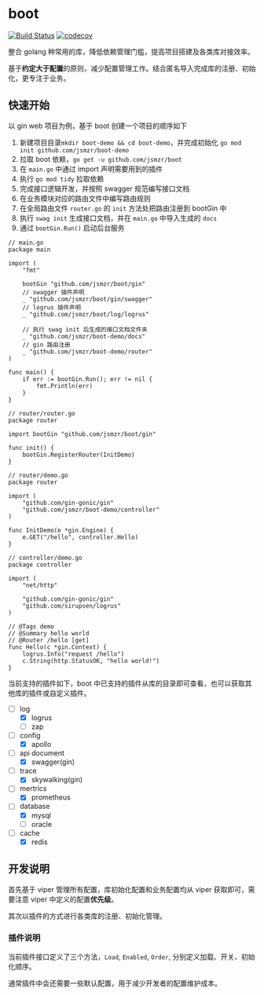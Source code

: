 # boot
[![Build Status](https://github.com/jsmzr/boot/workflows/Run%20Tests/badge.svg?branch=main)](https://github.com/jsmzr/boot/actions?query=branch%3Amain)
[![codecov](https://codecov.io/gh/jsmzr/boot/branch/main/graph/badge.svg?token=HNQCAN3UVR)](https://codecov.io/gh/jsmzr/boot)

整合 golang 种常用的库，降低依赖管理门槛，提高项目搭建及各类库对接效率。

基于**约定大于配置**的原则，减少配置管理工作。结合匿名导入完成库的注册、初始化，更专注于业务。


## 快速开始

以 gin web 项目为例，基于 boot 创建一个项目的顺序如下

1. 新建项目目录`mkdir boot-demo && cd boot-demo`，并完成初始化 `go mod init github.com/jsmzr/boot-demo`
2. 拉取 boot 依赖，`go get -u github.com/jsmzr/boot`
3. 在 `main.go` 中通过 import 声明需要用到的插件
4. 执行 `go mod tidy` 拉取依赖
5. 完成接口逻辑开发，并按照 swagger 规范编写接口文档
6. 在业务模块对应的路由文件中编写路由规则
7. 在全局路由文件 `router.go` 的 `init` 方法处把路由注册到 bootGin 中
8. 执行 `swag init` 生成接口文档，并在 `main.go` 中导入生成的 `docs` 
9. 通过 `bootGin.Run()` 启动后台服务


```golang
// main.go
package main

import (
	"fmt"

	bootGin "github.com/jsmzr/boot/gin"
    // swagger 插件声明
	_ "github.com/jsmzr/boot/gin/swagger"
    // logrus 插件声明
	_ "github.com/jsmzr/boot/log/logrus"

    // 执行 swag init 后生成的接口文档文件夹
	_ "github.com/jsmzr/boot-demo/docs"
    // gin 路由注册
	_ "github.com/jsmzr/boot-demo/router"
)

func main() {
	if err := bootGin.Run(); err != nil {
		fmt.Println(err)
	}
}

// router/router.go
package router

import bootGin "github.com/jsmzr/boot/gin"

func init() {
	bootGin.RegisterRouter(InitDemo)
}

// router/demo.go
package router

import (
	"github.com/gin-gonic/gin"
	"github.com/jsmzr/boot-demo/controller"
)

func InitDemo(e *gin.Engine) {
	e.GET("/hello", controller.Hello)
}

// controller/demo.go
package controller

import (
	"net/http"

	"github.com/gin-gonic/gin"
	"github.com/sirupsen/logrus"
)

// @Tags demo
// @Summary hello world
// @Router /hello [get]
func Hello(c *gin.Context) {
	logrus.Info("request /hello")
	c.String(http.StatusOK, "hello world!")
}

```

当前支持的插件如下，boot 中已支持的插件从库的目录即可查看，也可以获取其他库的插件或自定义插件。

- [ ] log
    - [x] logrus
    - [ ] zap
- [ ] config
    - [x] apollo
- [ ] api document
    - [x] swagger(gin)
- [ ] trace
    - [x] skywalking(gin)
- [ ] mertrics
    - [x] prometheus
- [ ] database
    - [x] mysql
    - [ ] oracle
- [ ] cache
    - [x] redis

## 开发说明

首先基于 viper 管理所有配置，库初始化配置和业务配置均从 viper 获取即可，需要注意 viper 中定义的配置**优先级**。

其次以插件的方式进行各类库的注册、初始化管理。

### 插件说明

当前插件接口定义了三个方法，`Load`, `Enabled`, `Order`, 分别定义加载、开关、初始化顺序。

通常插件中会还需要一些默认配置，用于减少开发者的配置维护成本。